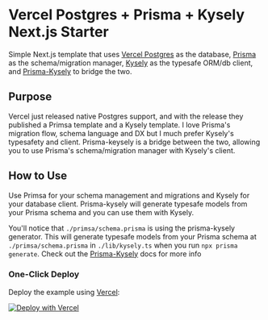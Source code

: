 # Vercel Postgres + Prisma + Kysely Next.js Starter

Simple Next.js template that uses [Vercel Postgres](https://vercel.com/postgres) as the database, [Prisma](https://prisma.io/) as the schema/migration manager, [Kysely](https://kysely.dev/) as the typesafe ORM/db client, and [Prisma-Kysely](https://github.com/valtyr/prisma-kysely) to bridge the two.

## Purpose

Vercel just released native Postgres support, and with the release they published a Primsa template and a Kysely template. I love Prisma's migration flow, schema language and DX but I much prefer Kysely's typesafety and client. Prisma-keysely is a bridge between the two, allowing you to use Prisma's schema/migration manager with Kysely's client.

## How to Use

Use Primsa for your schema management and migrations and Kysely for your database client. Prisma-kysely will generate typesafe models from your Prisma schema and you can use them with Kysely.

You'll notice that `./primsa/schema.prisma` is using the prisma-kysely generator. This will generate typesafe models from your Prisma schema at `./primsa/schema.prisma` in `./lib/kysely.ts` when you run `npx prisma generate`. Check out the [Prisma-Kysely](https://github.com/valtyr/prisma-kysely) docs for more info

### One-Click Deploy

Deploy the example using [Vercel](https://vercel.com):

[![Deploy with Vercel](https://vercel.com/button)](https://vercel.com/new/clone?repository-url=https%3A%2F%2Fgithub.com%2Fgannonh%2Fpostgres-prisma-kysely)
